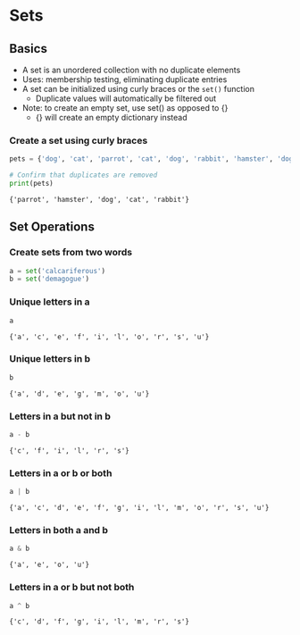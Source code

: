 # Sets

## Basics
* A set is an unordered collection with no duplicate elements
* Uses: membership testing, eliminating duplicate entries
* A set can be initialized using curly braces or the `set()` function
    * Duplicate values will automatically be filtered out
* Note: to create an empty set, use set() as opposed to {}
    * {} will create an empty dictionary instead

### Create a set using curly braces


```python
pets = {'dog', 'cat', 'parrot', 'cat', 'dog', 'rabbit', 'hamster', 'dog'}

# Confirm that duplicates are removed
print(pets)
```

    {'parrot', 'hamster', 'dog', 'cat', 'rabbit'}


## Set Operations
### Create sets from two words


```python
a = set('calcariferous')
b = set('demagogue')
```

### Unique letters in a


```python
a
```




    {'a', 'c', 'e', 'f', 'i', 'l', 'o', 'r', 's', 'u'}



### Unique letters in b


```python
b
```




    {'a', 'd', 'e', 'g', 'm', 'o', 'u'}



### Letters in a but not in b


```python
a - b
```




    {'c', 'f', 'i', 'l', 'r', 's'}



### Letters in a or b or both


```python
a | b
```




    {'a', 'c', 'd', 'e', 'f', 'g', 'i', 'l', 'm', 'o', 'r', 's', 'u'}



### Letters in both a and b


```python
a & b
```




    {'a', 'e', 'o', 'u'}



### Letters in a or b but not both


```python
a ^ b
```




    {'c', 'd', 'f', 'g', 'i', 'l', 'm', 'r', 's'}


